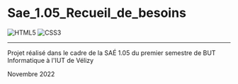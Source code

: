 # Sae_1.05_Recueil_de_besoins

![HTML5](https://img.shields.io/badge/html5-%23E34F26.svg?style=for-the-badge&logo=html5&logoColor=white)
![CSS3](https://img.shields.io/badge/css3-%231572B6.svg?style=for-the-badge&logo=css3&logoColor=white)


---
Projet réalisé dans le cadre de la SAÉ 1.05 du premier semestre de BUT Informatique à l'IUT de Vélizy

Novembre 2022
